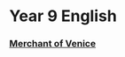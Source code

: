 <head>
  <title>Year 9 English</title>
</head>

# Year 9 English
### [Merchant of Venice](/the-merchant/notes/year9/english/merchant-of-venice.html)

